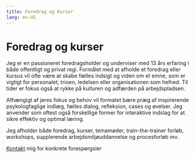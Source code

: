 ```yaml
---
title: Foredrag og Kurser
lang: en-US
---
```


# Foredrag og kurser

Jeg er en passioneret foredragsholder og underviser med 13 års erfaring i både offentligt og privat regi. Formålet med at afholde et foredrag eller kursus vil ofte være at skabe fælles indsigt og viden om et emne, som er vigtigt for personalet, trioen, ledelsen eller organisationen som helhed. Til tider er fokus også at rykke på kulturen og adfærden på arbejdspladsen.

Afhængigt af jeres fokus og behov vil formatet bære præg af inspirerende psykologfaglige indlæg, fælles dialog, refleksion, cases og øvelser. Jeg anvender som oftest også forskellige former for interaktive indslag for at sikre effektiv og optimal læring.

Jeg afholder både foredrag, kurser, temamøder, train-the-trainer forløb, workshops, supplerende arbejdsmiljøuddannelse og procesforløb mv. 

[Kontakt](/kontakt.html) mig for konkrete forespørgsler
